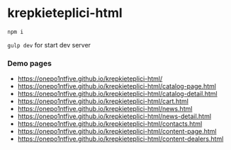 # krepkieteplici-html

`npm i`

`gulp dev` for start dev server

### Demo pages

* https://onepo1ntfive.github.io/krepkieteplici-html/
* https://onepo1ntfive.github.io/krepkieteplici-html/catalog-page.html
* https://onepo1ntfive.github.io/krepkieteplici-html/catalog-detail.html
* https://onepo1ntfive.github.io/krepkieteplici-html/cart.html
* https://onepo1ntfive.github.io/krepkieteplici-html/news.html
* https://onepo1ntfive.github.io/krepkieteplici-html/news-detail.html
* https://onepo1ntfive.github.io/krepkieteplici-html/contacts.html
* https://onepo1ntfive.github.io/krepkieteplici-html/content-page.html
* https://onepo1ntfive.github.io/krepkieteplici-html/content-dealers.html
